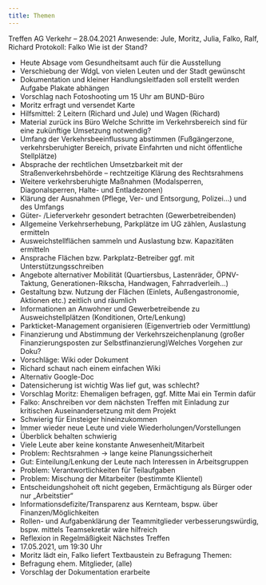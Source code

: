 ```yaml
---
title: Themen
---
```


Treffen AG Verkehr – 28.04.2021
Anwesende: Jule, Moritz, Julia, Falko, Ralf, Richard
Protokoll: Falko
Wie ist der Stand?
- Heute Absage vom Gesundheitsamt auch für die Ausstellung
- Verschiebung der WdgL von vielen Leuten und der Stadt gewünscht
- Dokumentation und kleiner Handlungsleitfaden soll erstellt werden
Aufgabe Plakate abhängen
- Vorschlag nach Fotoshooting um 15 Uhr am BUND-Büro
- Moritz erfragt und versendet Karte
- Hilfsmittel: 2 Leitern (Richard und Jule) und Wagen (Richard)
- Material zurück ins Büro
Welche Schritte im Verkehrsbereich sind für eine zukünftige Umsetzung notwendig?
- Umfang der Verkehrsbeeinflussung abstimmen (Fußgängerzone, verkehrsberuhigter 
Bereich, private Einfahrten und nicht öffentliche Stellplätze)
- Absprache der rechtlichen Umsetzbarkeit mit der Straßenverkehrsbehörde – 
rechtzeitige Klärung des Rechtsrahmens 
- Weitere verkehrsberuhigte Maßnahmen (Modalsperren, Diagonalsperren, Halte- und 
Entladezonen)
- Klärung der Ausnahmen (Pflege, Ver- und Entsorgung, Polizei…) und des Umfangs
- Güter- /Lieferverkehr gesondert betrachten (Gewerbetreibenden)
- Allgemeine Verkehrserhebung, Parkplätze im UG zählen, Auslastung ermitteln
- Ausweichstellflächen sammeln und Auslastung bzw. Kapazitäten ermitteln
- Ansprache Flächen bzw. Parkplatz-Betreiber ggf. mit Unterstützungsschreiben
- Angebote alternativer Mobilität (Quartiersbus, Lastenräder, ÖPNV-Taktung, 
Generationen-Rikscha, Handwagen, Fahrradverleih…)
- Gestaltung bzw. Nutzung der Flächen (Einlets, Außengastronomie, Aktionen etc.)
zeitlich und räumlich
- Informationen an Anwohner und Gewerbetreibende zu Ausweichstellplätzen
(Konditionen, Orte/Lenkung)
- Parkticket-Management organisieren (Eigenvertrieb oder Vermittlung)
- Finanzierung und Abstimmung der Verkehrszeichenplanung (großer 
Finanzierungsposten zur Selbstfinanzierung)Welches Vorgehen zur Doku?
- Vorschläge: Wiki oder Dokument
- Richard schaut nach einem einfachen Wiki
- Alternativ Google-Doc
- Datensicherung ist wichtig 
Was lief gut, was schlecht?
- Vorschlag Moritz: Ehemaligen befragen, ggf. Mitte Mai ein Termin dafür
- Falko: Anschreiben vor dem nächsten Treffen mit Einladung zur kritischen 
Auseinandersetzung mit dem Projekt
- Schwierig für Einsteiger hineinzukommen
- Immer wieder neue Leute und viele Wiederholungen/Vorstellungen
- Überblick behalten schwierig
- Viele Leute aber keine konstante Anwesenheit/Mitarbeit
- Problem: Rechtsrahmen → lange keine Planungssicherheit
- Gut: Einteilung/Lenkung der Leute nach Interessen in Arbeitsgruppen
- Problem: Verantwortlichkeiten für Teilaufgaben
- Problem: Mischung der Mitarbeiter (bestimmte Klientel)
- Entscheidungshoheit oft nicht gegeben, Ermächtigung als Bürger oder nur 
„Arbeitstier“
- Informationsdefizite/Transparenz aus Kernteam, bspw. über Finanzen/Möglichkeiten
- Rollen- und Aufgabenklärung der Teammitglieder verbesserungswürdig, bspw. 
mittels Teamsekretär wäre hilfreich
- Reflexion in Regelmäßigkeit
Nächstes Treffen
- 17.05.2021, um 19:30 Uhr
- Moritz lädt ein, Falko liefert Textbaustein zu Befragung
Themen: 
- Befragung ehem. Mitglieder, (alle)
- Vorschlag der Dokumentation erarbeite